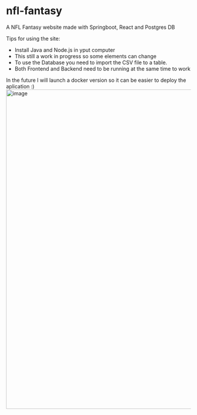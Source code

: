 # nfl-fantasy
A NFL Fantasy website made with Springboot, React and Postgres DB

Tips for using the site:
 -  Install Java and Node.js in yput computer
 -  This still a work in progress so some elements can change
 -  To use the Database you need to import the CSV file to a table.
 -  Both Frontend and Backend need to be running at the same time to work

  In the future I will launch a docker version so it can be easier to deploy the aplication :)
<img width="1900" height="868" alt="image" src="https://github.com/user-attachments/assets/7b11131c-c584-4558-b2c1-1b2d58a90758" />
